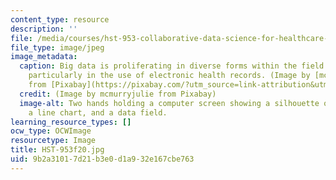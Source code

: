 ```yaml
---
content_type: resource
description: ''
file: /media/courses/hst-953-collaborative-data-science-for-healthcare-fall-2020/9b2a31017d21b3e0d1a932e167cbe763_HST-953f20.jpg
file_type: image/jpeg
image_metadata:
  caption: Big data is proliferating in diverse forms within the field of healthcare,
    particularly in the use of electronic health records. (Image by [mcmurryjulie](https://pixabay.com/users/mcmurryjulie-2375405/?utm_source=link-attribution&utm_medium=referral&utm_campaign=image&utm_content=1476525)
    from [Pixabay](https://pixabay.com/?utm_source=link-attribution&utm_medium=referral&utm_campaign=image&utm_content=1476525).)
  credit: (Image by mcmurryjulie from Pixabay)
  image-alt: Two hands holding a computer screen showing a silhouette of a human body,
    a line chart, and a data field.
learning_resource_types: []
ocw_type: OCWImage
resourcetype: Image
title: HST-953f20.jpg
uid: 9b2a3101-7d21-b3e0-d1a9-32e167cbe763
---
```

